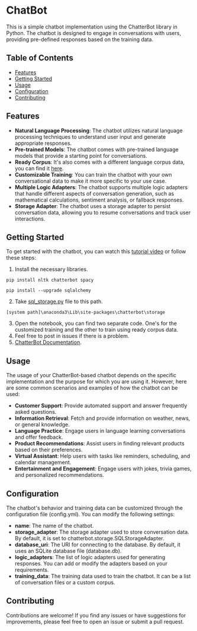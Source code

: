 # ChatBot

This is a simple chatbot implementation using the ChatterBot library in Python. The chatbot is designed to engage in conversations with users, providing pre-defined responses based on the training data.

## Table of Contents

- [Features](#features)
- [Getting Started](#getting-started)
- [Usage](#usage)
- [Configuration](#configuration)
- [Contributing](#contributing)

## Features

- **Natural Language Processing**: The chatbot utilizes natural language processing techniques to understand user input and generate appropriate responses.
- **Pre-trained Models**: The chatbot comes with pre-trained language models that provide a starting point for conversations.
- **Ready Corpus**: It's also comes with a different language corpus data, you can find it [here](https://github.com/gunthercox/chatterbot-corpus).
- **Customizable Training**: You can train the chatbot with your own conversational data to make it more specific to your use case.
- **Multiple Logic Adapters**: The chatbot supports multiple logic adapters that handle different aspects of conversation generation, such as mathematical calculations, sentiment analysis, or fallback responses.
- **Storage Adapter**: The chatbot uses a storage adapter to persist conversation data, allowing you to resume conversations and track user interactions.

## Getting Started

To get started with the chatbot, you can watch this [tutorial video](https://www.youtube.com/watch?v=qextOtQr1Ac) or follow these steps:

1. Install the necessary libraries.
```
pip install nltk chatterbot spacy
```
```
pip install --upgrade sqlalchemy
```
2. Take [sql_storage.py](sql_storage.py) file to this path.
```
[system path]\anaconda3\Lib\site-packages\chatterbot\storage
```
3. Open the notebook, you can find two separate code. One's for the customized training and the other to train using ready corpus data.
4. Feel free to post in issues if there is a problem.
5. [ChatterBot Documentation](https://chatterbot.readthedocs.io/en/stable/index.html).

## Usage

The usage of your ChatterBot-based chatbot depends on the specific implementation and the purpose for which you are using it. However, here are some common scenarios and examples of how the chatbot can be used:

- **Customer Support**: Provide automated support and answer frequently asked questions.
- **Information Retrieval**: Fetch and provide information on weather, news, or general knowledge.
- **Language Practice**: Engage users in language learning conversations and offer feedback.
- **Product Recommendations**: Assist users in finding relevant products based on their preferences.
- **Virtual Assistant**: Help users with tasks like reminders, scheduling, and calendar management.
- **Entertainment and Engagement**: Engage users with jokes, trivia games, and personalized recommendations.

## Configuration

The chatbot's behavior and training data can be customized through the configuration file (config.yml). You can modify the following settings:

- **name**: The name of the chatbot.
- **storage_adapter**: The storage adapter used to store conversation data. By default, it is set to chatterbot.storage.SQLStorageAdapter.
- **database_uri**: The URI for connecting to the database. By default, it uses an SQLite database file (database.db).
- **logic_adapters**: The list of logic adapters used for generating responses. You can add or modify the adapters based on your requirements.
- **training_data**: The training data used to train the chatbot. It can be a list of conversation files or a custom corpus.

## Contributing

Contributions are welcome! If you find any issues or have suggestions for improvements, please feel free to open an issue or submit a pull request.